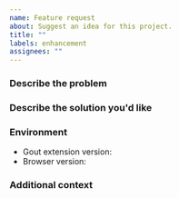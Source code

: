 ```yaml
---
name: Feature request
about: Suggest an idea for this project.
title: ""
labels: enhancement
assignees: ""
---
```


### Describe the problem

<!-- A clear and concise description of what the problem is. Ex. I'm always
     frustrated when [...] -->

### Describe the solution you'd like

<!-- A clear and concise description of what you want to happen. -->

### Environment

- Gout extension version<!-- e.g. 0.12.1 -->:
- Browser version<!-- e.g. Chrome 127.0.6533.88, Firefox 129.0 -->:

### Additional context

<!-- Add any other context or screenshots about the feature request here. -->
